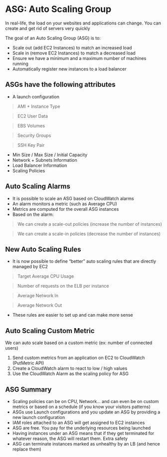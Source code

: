 # ASG: Auto Scaling Group

In real-life, the load on your websites and applications can change. You can create and get rid of servers very quickly

The goal of an Auto Scaling Group (ASG) is to:

* Scale out (add EC2 Instances) to match an increased load
* Scale in (remove EC2 Instances) to match a decreased load
* Ensure we have a minimum and a maximum number of machines running
* Automatically register new instances to a load balancer

## ASGs have the following attributes

* A launch configuration

> AMI + Instance Type

> EC2 User Data

> EBS Volumes

> Security Groups

> SSH Key Pair

* Min Size / Max Size / Initial Capacity
* Network + Subnets Information
* Load Balancer Information
* Scaling Policies

## Auto Scaling Alarms

* It is possible to scale an ASG based on CloudWatch alarms
* An alarm monitors a metric (such as Average CPU)
* Metrics are computed for the overall ASG instances
* Based on the alarm:

> We can create a scale-out policies (increase the number of instances)

> We can create a scale-in policies (decrease the number of instances)

## New Auto Scaling Rules

* It is now possible to define “better” auto scaling rules that are directly managed by EC2

> Target Average CPU Usage

> Number of requests on the ELB per instance

> Average Network In

> Average Network Out

* These rules are easier to set up and can make more sense

## Auto Scaling Custom Metric

We can auto scale based on a custom metric (ex: number of connected users)

1. Send custom metrics from an application on EC2 to CloudWatch (PutMetric API)
2. Create a CloudWatch alarm to react to low / high values
3. Use the CloudWatch Alarm as the scaling policy for ASG

## ASG Summary

* Scaling policies can be on CPU, Network… and can even be on custom metrics or based on a schedule (if you know your visitors patterns)
* ASGs use Launch configurations and you update an ASG by providing a new launch configuration
* IAM roles attached to an ASG will get assigned to EC2 instances
* ASG are free. You pay for the underlying resources being launched
* Having instances under an ASG means that if they get terminated for whatever reason, the ASG will restart them. Extra safety
* ASG can terminate instances marked as unhealthy by an LB (and hence replace them)
